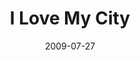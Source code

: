 ---
layout: media
category: media
series: "We Love Cincinnati"
title: "I Love My City"
date: 2009-07-27
description: "Pastor Fred Luter from New Orleans shares what to do when the storms come. "
video: "https://s3.amazonaws.com/crossroadsvideomessages/WeLoveCincy4.mp4"
video-poster: "https://www.crossroads.net/uploadedfiles/WeLoveCincy4-still.jpg"
---